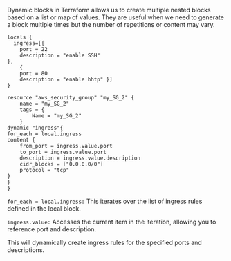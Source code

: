 Dynamic blocks in Terraform allows us to create multiple nested blocks based on a list or map of values. They are useful when we need to generate a block multiple times but the number of repetitions or content may vary.

```
locals {
  ingress=[{
    port = 22
    description = "enable SSH"
},
    {
    port = 80
    description = "enable hhtp" }]
}

resource "aws_security_group" "my_SG_2" {
    name = "my_SG_2"
    tags = {
        Name = "my_SG_2"
    }
dynamic "ingress"{
for_each = local.ingress
content {
    from_port = ingress.value.port
    to_port = ingress.value.port
    description = ingress.value.description
    cidr_blocks = ["0.0.0.0/0"]
    protocol = "tcp"
}
}
}
```

`for_each = local.ingress:` This iterates over the list of ingress rules defined in the local block.

`ingress.value:` Accesses the current item in the iteration, allowing you to reference port and description.

This will dynamically create ingress rules for the specified ports and descriptions.

